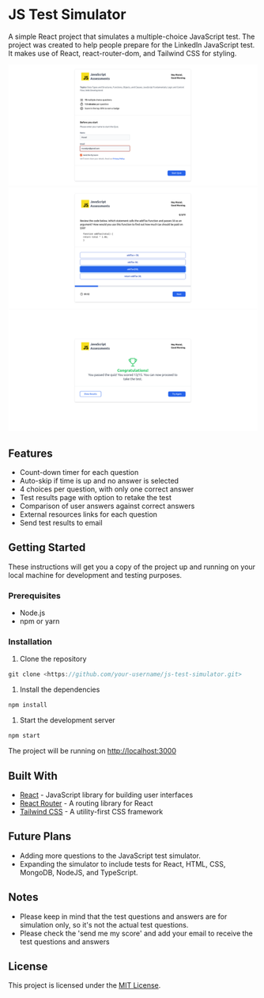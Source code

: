 # JS Test Simulator

A simple React project that simulates a multiple-choice JavaScript test. The project was created to help people prepare for the LinkedIn JavaScript test. It makes use of React, react-router-dom, and Tailwind CSS for styling.

![Screenshot - Home Page](./src/assets/Javascript%20test%20Simulator%20-%20home%20page.png)
![Screenshot - Questions Page](./src/assets/Javascript%20test%20Simulator%20-%20Questions.png)
![Screenshot - Results Page](./src/assets/Javascript%20test%20Simulator%20-%20Results%20Page.png)
## Features

- Count-down timer for each question
- Auto-skip if time is up and no answer is selected
- 4 choices per question, with only one correct answer
- Test results page with option to retake the test
- Comparison of user answers against correct answers
- External resources links for each question
- Send test results to email

## Getting Started

These instructions will get you a copy of the project up and running on your local machine for development and testing purposes.

### Prerequisites

- Node.js
- npm or yarn

### Installation

1. Clone the repository

```js
git clone <https://github.com/your-username/js-test-simulator.git>
```

1. Install the dependencies

```js
npm install
```

1. Start the development server

```js
npm start
```

The project will be running on <http://localhost:3000>

## Built With

- [React](https://reactjs.org/) - JavaScript library for building user interfaces
- [React Router](https://reactrouter.com/) - A routing library for React
- [Tailwind CSS](https://tailwindcss.com/) - A utility-first CSS framework

## Future Plans

- Adding more questions to the JavaScript test simulator.
- Expanding the simulator to include tests for React, HTML, CSS, MongoDB, NodeJS, and TypeScript.

## Notes

- Please keep in mind that the test questions and answers are for simulation only, so it's not the actual test questions.
- Please check the 'send me my score' and add your email to receive the test questions and answers


## License

This project is licensed under the [MIT License](https://opensource.org/licenses/MIT).
